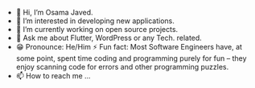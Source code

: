 - 👋 Hi, I’m Osama Javed.
- 👀 I’m interested in developing new applications.
- 🔭 I’m currently working on open source projects.
- 💬 Ask me about Flutter, WordPress or any Tech. related.
- 😁 Pronounce: He/Him
⚡ Fun fact: Most Software Engineers have, at some point, spent time coding and programming purely for fun – they enjoy scanning code for errors and other programming puzzles.
- 📫 How to reach me ...

<!---
osamajaved07/osamajaved07 is a ✨ special ✨ repository because its `README.md` (this file) appears on your GitHub profile.
You can click the Preview link to take a look at your changes.
--->
